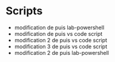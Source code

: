 # Scripts
 
- modification de puis lab-powershell
- modification de puis vs code script
- modification 2 de puis vs code script
- modification 3 de puis vs code script
- modification 2 de puis lab-powershell